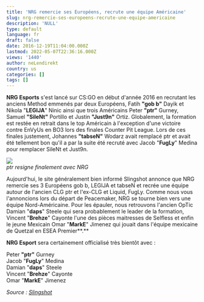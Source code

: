 ```yaml
---
title: 'NRG remercie ses Européens, recrute une équipe Américaine'
slug: nrg-remercie-ses-europeens-recrute-une-equipe-americaine
description: 'NULL'
type: default
language: fr
draft: false
date: 2016-12-19T11:04:00.000Z
lastmod: 2022-05-07T22:36:16.000Z
views: '1440'
author: neLendirekt
country: us
categories: []
tags: []
---
```

**NRG Esports** s'est lancé sur CS:GO en début d'année 2016 en recrutant les anciens Method emmenés par deux Européens, Fatih **"gob b"** Dayik et Nikola "**LEGIJA**" Ninic ainsi que trois Américains Peter **"ptr"** Gurney, Samuel **"SileNt"** Portillo et Justin **"Just9n"** Ortiz. Globalement, la formation est restée en retrait dans le top Américain à l'exception d'une victoire contre EnVyUs en BO3 lors des finales Counter Pit League. Lors de ces finales justement, Johannes **"tabseN"** Wodarz avait remplacé ptr et avait été tellement bon qu'il a par la suite été recruté avec Jacob "**FugLy**" Medina pour remplacer SileNt et Just9n.

![](/storage/images/5857be5d2221d_600px-ptr-at-northern-arena-2016jpeg.jpeg)  
_ptr resigne finalement avec NRG_

Aujourd'hui, le site généralement bien informé Slingshot annonce que NRG remercie ses 3 Européens gob b, LEGIJA et tabseN et recrée une équipe autour de l'ancien CLG ptr et l'ex-CLG et Liquid, FugLy. Comme nous vous l'annoncions lors du départ de Peacemaker, NRG se tourne bien vers une équipe Nord-Américaine. Pour les épauler, nous retrouvons l'ancien OpTic Damian "**daps**" Steele qui sera probablement le leader de la formation, Vincent "**Brehze**" Cayonte l'une des pièces maitresses de Selfless et enfin le jeune Mexicain Omar "**MarkE**" Jimenez qui jouait dans l'équipe mexicaine de Quetzal en ESEA Premier**.**

**NRG Esport** sera certainement officialisé très bientôt avec : 

Peter **"ptr"** Gurney  
Jacob "**FugLy**" Medina  
Damian "**daps**" Steele  
Vincent "**Brehze**" Cayonte  
Omar "**MarkE**" Jimenez

_Source : [Slingshot](https://slingshotesports.com/2016/12/18/nrg-brehze-daps-marke-roster-changes-counter-strike/)_
